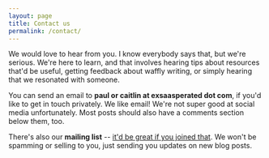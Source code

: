 ```yaml
---
layout: page
title: Contact us
permalink: /contact/
---
```


We would love to hear from you.  I know everybody says that, but we're
serious.  We're here to learn, and that involves hearing tips about
resources that'd be useful, getting feedback about waffly writing, or
simply hearing that we resonated with someone.

You can send an email to **paul or caitlin at exsaasperated dot com**,
if you'd like to get in touch privately.  We like email!  We're not
super good at social media unfortunately.  Most posts should also have
a comments section below them, too.

There's also our **mailing list** -- [it'd be great if you joined
that][mailchimp].  We won't be spamming or selling to you, just
sending you updates on new blog posts.

[mailchimp]: /mailing-list/
